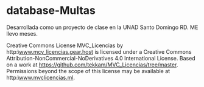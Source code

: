 # database-Multas
Desarrollada como un proyecto de clase en la UNAD Santo Domingo RD. ME llevo meses.


Creative Commons License
MVC_Licencias by http:\\www.mcv_licencias.gear.host is licensed under a Creative Commons Attribution-NonCommercial-NoDerivatives 4.0 International License.
Based on a work at https://github.com/tekkam/MVC_Licencias/tree/master.
Permissions beyond the scope of this license may be available at http:\\www.mvclicencias.ml.
